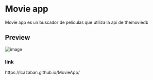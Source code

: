 # Movie app
Movie app es un buscador de peliculas que utiliza la api de   themoviedb

<h2>Preview</h2>

![image](https://user-images.githubusercontent.com/34132948/129278596-08ac73b6-e0f1-40e9-b2a0-93dab365f563.png)

<h3>link</h3>
https://lcazaban.github.io/MovieApp/
